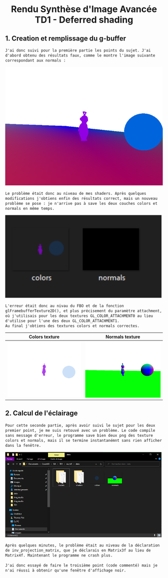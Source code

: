 # <center> Rendu Synthèse d'Image Avancée <br> TD1 - Deferred shading

 ## 1. Creation et remplissage du g-buffer

    J'ai donc suivi pour la première partie les points du sujet. J'ai d'abord obtenu des résultats faux, comme le montre l'image suivante correspondant aux normals : 
    
![Normals](Img_results/normals_chelou.png)

    Le problème était donc au niveau de mes shaders. Après quelques modifications j'obtiens enfin des résultats correct, mais un nouveau problème se pose : je n'arrive pas à save les deux couches colors et normals en même temps.

<img src="Img_results/bug_colors_normals.PNG" alt="Bug FBO" style="width:500px;"/>

    L'erreur était donc au nivau du FBO et de la fonction glFramebufferTexture2D(), et plus précisement du paramètre attachment, où j'utilisais pour les deux textures GL_COLOR_ATTACHMENT0 au lieu d'utilise pour l'une des deux GL_COLOR_ATTACHMENT1.
    Au final j'obtiens des textures colors et normals correctes.

Colors texture             |  Normals texture
:-------------------------:|:-------------------------:
![Bug FBO](Img_results/colors.png)   |  ![Bug FBO](Img_results/normals.png)


## 2. Calcul de l'éclairage

    Pour cette seconde partie, après avoir suivi le sujet pour les deux premier point, je me suis retouvé avec un problème. Le code compile sans message d'erreur, le programme save bien deux png des texture colors et normals, mais il se termine instantanémnt sans rien afficher dans la fenêtre.

<img src="Img_results/colors_normals_part2.PNG" alt="Crash Part2" style="width:500px;"/>

    Après quelques minutes, le problème était au niveau de la déclaration de inv_projection_matrix, que je déclarais en Matrix3f au lieu de Matrix4f. Maintenant le programme ne crash plus.

    J'ai donc essayé de faire le troisième point (code commenté) mais je n'ai réussi à obtenir qu'une fenêtre d'affichage noir.

